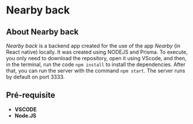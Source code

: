 # Nearby back

## About Nearby back

_Nearby back_ is a backend app created for the use of the app _Nearby_ (in React native) locally. It was created using NODEJS and Prisma. To execute, you only need to download the repository, open it using VScode, and then, in the terminal, run the code ```npm install``` to install the dependencies. After that, you can run the server with the command ```npm start```. The server runs by default on port 3333.

## Pré-requisite

- **VSCODE**
- **Node.JS**
